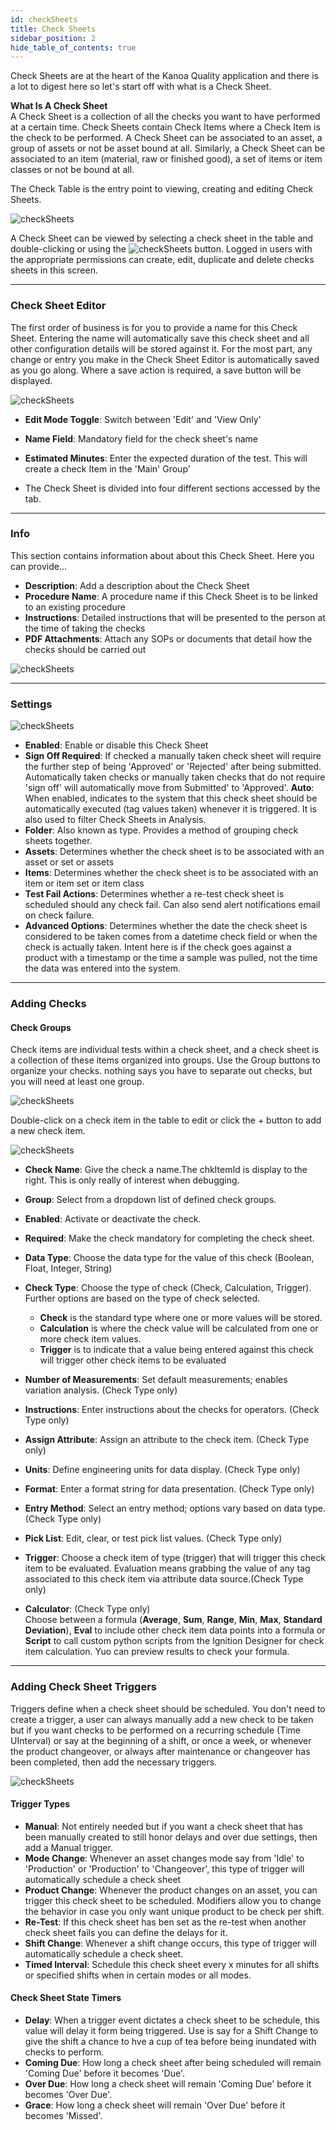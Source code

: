 ```yaml
---
id: checkSheets
title: Check Sheets
sidebar_position: 2
hide_table_of_contents: true
---
```

Check Sheets are at the heart of the Kanoa Quality application and there is a lot to digest here so let's start off with what is a Check Sheet.

**What Is A Check Sheet**<br/>
A Check Sheet is a collection of all the checks you want to have performed at a certain time. Check Sheets contain Check Items where a Check Item is the 
check to be performed. A Check Sheet can be associated to an asset, a group of assets or not be asset bound at all. Similarly, a Check Sheet can be associated 
to an item (material, raw or finished good), a set of items or item classes or not be bound at all.

The Check Table is the entry point to viewing, creating and editing Check Sheets.

![checkSheets](/img/quality/checkSheetTable.png)

A Check Sheet can be viewed by selecting a check sheet in the table and double-clicking or using the ![checkSheets](/img/components/viewButton.png) button. Logged in users 
with the appropriate permissions can create, edit, duplicate and delete checks sheets in this screen.
***
### Check Sheet Editor

The first order of business is for you to provide a name for this Check Sheet. Entering the name will automatically save this check sheet and all other configuration
details will be stored against it. For the most part, any change or entry you make in the Check Sheet Editor is automatically saved as you go along. 
Where a save action is required, a save button will be displayed.

![checkSheets](/img/quality/chkShtEditorHeader.png)

* **Edit Mode Toggle**: Switch between 'Edit' and 'View Only'
* **Name Field**: Mandatory field for the check sheet's name
* **Estimated Minutes**: Enter the expected duration of the test. This will create a check Item in the 'Main' Group'

* The Check Sheet is divided into four different sections accessed by the tab.
***
### Info
This section contains information about about this Check Sheet. Here you can provide...

* **Description**: Add a description about the Check Sheet
* **Procedure Name**: A procedure name if this Check Sheet is to be linked to an existing procedure
* **Instructions**: Detailed instructions that will be presented to the person at the time of taking the checks
* **PDF Attachments**: Attach any SOPs or documents that detail how the checks should be carried out

![checkSheets](/img/quality/chkShtInfo.png)
***
### Settings
![checkSheets](/img/quality/chkShtSettings.png)

* **Enabled**: Enable or disable this Check Sheet
* **Sign Off Required**: If checked a manually taken check sheet will require the further step of being 'Approved' or 'Rejected' after being submitted. 
	Automatically taken checks or manually taken checks that do not require 'sign off' will automatically move from Submitted' to 'Approved'.
**Auto**: When enabled, indicates to the system that this check sheet should be automatically executed (tag values taken) whenever it is triggered. It is also used to filter Check Sheets in Analysis.
* **Folder**: Also known as type. Provides a method of grouping check sheets together.
* **Assets**: Determines whether the check sheet is to be associated with an asset or set or assets
* **Items**: Determines whether the check sheet is to be associated with an item or item set or item class
* **Test Fail Actions**: Determines whether a re-test check sheet is scheduled should any check fail. Can also send alert notifications email on check failure.
* **Advanced Options**: Determines whether the date the check sheet is considered to be taken comes from a datetime check field or when the check is actually taken.
Intent here is if the check goes against a product with a timestamp or the time a sample was pulled, not the time the data was entered into the system.
***
### Adding Checks

#### Check Groups
Check items are individual tests within a check sheet, and a check sheet is a collection of these items organized into groups.
Use the Group buttons to organize your checks. nothing says you have to separate out checks, but you will need at least one group.

![checkSheets](/img/quality/chkShtChecks.png)

Double-click on a check item in the table to edit or click the + button to add a new check item.

![checkSheets](/img/quality/chkItemEditor.png)

* **Check Name**: Give the check a name.The chkItemId is display to the right. This is only really of interest when debugging.
* **Group**: Select from a dropdown list of defined check groups.
* **Enabled**: Activate or deactivate the check.
* **Required**: Make the check mandatory for completing the check sheet.
* **Data Type**: Choose the data type for the value of this check (Boolean, Float, Integer, String)
* **Check Type**: Choose the type of check (Check, Calculation, Trigger). Further options are based on the type of check selected.
	- **Check** is the standard type where one or more values will be stored. 
	- **Calculation** is where the check value will be calculated from one or more check item values.
	- **Trigger** is to indicate that a value being entered against this check will trigger other check items to be evaluated

* **Number of Measurements**: Set default measurements; enables variation analysis. (Check Type only)
* **Instructions**: Enter instructions about the checks for operators. (Check Type only)
* **Assign Attribute**: Assign an attribute to the check item. (Check Type only)
* **Units**: Define engineering units for data display. (Check Type only)
* **Format**: Enter a format string for data presentation. (Check Type only)
* **Entry Method**: Select an entry method; options vary based on data type. (Check Type only)
* **Pick List**: Edit, clear, or test pick list values. (Check Type only)
* **Trigger**: Choose a check item of type (trigger) that will trigger this check item to be evaluated. Evaluation means grabbing the value of any tag associated
to this check item via attribute data source.(Check Type only)

* **Calculator**: (Check Type only)<br/>
Choose between a formula (**Average**, **Sum**, **Range**, **Min**, **Max**, **Standard Deviation**), **Eval** to include other check item data points 
into a formula or **Script** to call custom python scripts from the Ignition Designer for check item calculation. Yuo can preview results to check your formula.
***
### Adding Check Sheet Triggers
Triggers define when a check sheet should be scheduled. You don't need to create a trigger, a user can always manually add a new check to be taken
but if you want checks to be performed on a recurring schedule (Time UInterval) or say at the beginning of a shift, or once a week, or whenever the product changeover, or always after maintenance or changeover has been completed,
then add the necessary triggers.

![checkSheets](/img/quality/chkShtTriggers.png)

#### Trigger Types
* **Manual**: Not entirely needed but if you want a check sheet that has been manually created to still honor delays and over due settings, then add a Manual trigger.
* **Mode Change**: Whenever an asset changes mode say from 'Idle' to 'Production' or 'Production' to 'Changeover', this type of trigger will automatically schedule a check sheet
* **Product Change**: Whenever the product changes on an asset, you can trigger this check sheet to be scheduled. Modifiers allow you to change the behavior in case you only 
want unique product to be check per shift.
* **Re-Test**: If this check sheet has ben set as the re-test when another check sheet fails you can define the delays for it.
* **Shift Change**: Whenever a shift change occurs, this type of trigger will automatically schedule a check sheet.
* **Timed Interval**: Schedule this check sheet every x minutes for all shifts or specified shifts when in certain modes or all modes.

#### Check Sheet State Timers
* **Delay**: When a trigger event dictates a check sheet to be schedule, this value will delay it form being triggered. Use is say for a Shift Change to give the shift a chance to hve a cup of tea before 
being inundated with checks to perform.
* **Coming Due**: How long a check sheet after being scheduled will remain 'Coming Due' before it becomes 'Due'.
* **Over Due**: How long a check sheet will remain 'Coming Due' before it becomes 'Over Due'.
* **Grace**: How long a check sheet will remain 'Over Due' before it becomes 'Missed'.